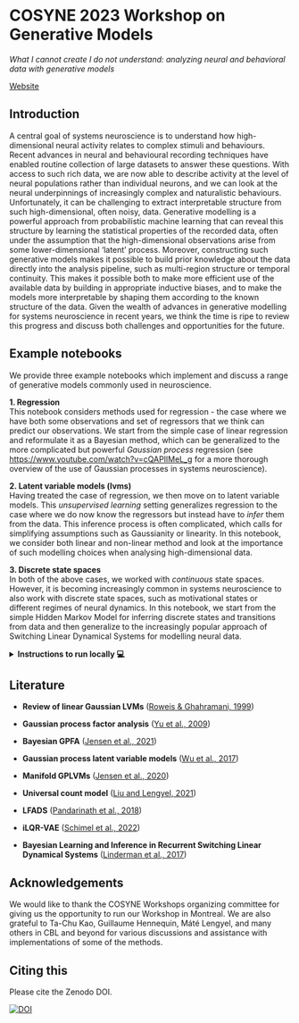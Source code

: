 # COSYNE 2023 Workshop on Generative Models

*What I cannot create I do not understand: analyzing neural and behavioral data with generative models*

[Website](https://sites.google.com/cam.ac.uk/cosyne-generative-workshop/)


## Introduction

A central goal of systems neuroscience is to understand how high-dimensional neural activity relates to complex stimuli and behaviours. Recent advances in neural and behavioural recording techniques have enabled routine collection of large datasets to answer these questions. With access to such rich data, we are now able to describe activity at the level of neural populations rather than individual neurons, and we can look at the neural underpinnings of increasingly complex and naturalistic behaviours. Unfortunately, it can be challenging to extract interpretable structure from such high-dimensional, often noisy, data. Generative modelling is a powerful approach from probabilistic machine learning that can reveal this structure by learning the statistical properties of the recorded data, often under the assumption that the high-dimensional observations arise from some lower-dimensional ‘latent’ process. Moreover, constructing such generative models makes it possible to build prior knowledge about the data directly into the analysis pipeline, such as multi-region structure or temporal continuity. This makes it possible both to make more efficient use of the available data by building in appropriate inductive biases, and to make the models more interpretable by shaping them according to the known structure of the data. Given the wealth of advances in generative modelling for systems neuroscience in recent years, we think the time is ripe to review this progress and discuss both challenges and opportunities for the future.


## Example notebooks

We provide three example notebooks which implement and discuss a range of generative models commonly used in neuroscience.

**1. Regression**\
This notebook considers methods used for regression - the case where we have both some observations and set of regressors that we think can predict our observations.
We start from the simple case of linear regression and reformulate it as a Bayesian method, which can be generalized to the more complicated but powerful *Gaussian process* regression (see https://www.youtube.com/watch?v=cQAPIlMeL_g for a more thorough overview of the use of Gaussian processes in systems neuroscience).

**2. Latent variable models (lvms)**\
Having treated the case of regression, we then move on to latent variable models. This *unsupervised learning* setting generalizes regression to the case where we do now know the regressors but instead have to *infer* them from the data.
This inference process is often complicated, which calls for simplifying assumptions such as Gaussianity or linearity.
In this notebook, we consider both linear and non-linear method and look at the importance of such modelling choices when analysing high-dimensional data.

**3. Discrete state spaces**\
In both of the above cases, we worked with *continuous* state spaces.
However, it is becoming increasingly common in systems neuroscience to also work with discrete state spaces, such as motivational states or different regimes of neural dynamics.
In this notebook, we start from the simple Hidden Markov Model for inferring discrete states and transitions from data and then generalize to the increasingly popular approach of Switching Linear Dynamical Systems for modelling neural data.

<details>
<summary><b>Instructions to run locally 💻 </b></summary>

To run the notebooks, we need to install software dependencies in Python 3 (3.7 or higher).
    
1. First, open the terminal and create a Python 3 virtual environment 

```
mkdir /path_to_environment/
python3 -m venv /path_to_environment/
```
    
2. Now activate it 
    
```
. /path_to_environment/bin/activate
```
    
3. Finally, install the required dependencies 
    
```
python3 -m pip install -r requirements.txt
```
   
</details>



## Literature

- **Review of linear Gaussian LVMs** ([Roweis & Ghahramani, 1999](https://ieeexplore.ieee.org/abstract/document/6790691))
- **Gaussian process factor analysis** ([Yu et al., 2009](https://proceedings.neurips.cc/paper/2008/hash/ad972f10e0800b49d76fed33a21f6698-Abstract.html))
- **Bayesian GPFA** ([Jensen et al., 2021](https://proceedings.neurips.cc/paper/2021/hash/58238e9ae2dd305d79c2ebc8c1883422-Abstract.html))
- **Gaussian process latent variable models** ([Wu et al., 2017](https://proceedings.neurips.cc/paper/2017/hash/b3b4d2dbedc99fe843fd3dedb02f086f-Abstract.html))
- **Manifold GPLVMs** ([Jensen et al., 2020](https://proceedings.neurips.cc/paper/2020/hash/fedc604da8b0f9af74b6cfc0fab2163c-Abstract.html))
- **Universal count model** ([Liu and Lengyel, 2021](https://proceedings.neurips.cc/paper/2021/hash/6f5216f8d89b086c18298e043bfe48ed-Abstract.html))
- **LFADS** ([Pandarinath et al., 2018](https://www.nature.com/articles/s41592-018-0109-9)) 
- **iLQR-VAE** ([Schimel et al., 2022](https://www.biorxiv.org/content/10.1101/2021.10.07.463540v2.abstract))

- **Bayesian Learning and Inference in Recurrent Switching Linear Dynamical Systems** ([Linderman et al., 2017](https://proceedings.mlr.press/v54/linderman17a.html))


## Acknowledgements

We would like to thank the COSYNE Workshops organizing committee for giving us the opportunity to run our Workshop in Montreal.
We are also grateful to Ta-Chu Kao, Guillaume Hennequin, Máté Lengyel, and many others in CBL and beyond for various discussions and assistance with implementations of some of the methods.


## Citing this

Please cite the Zenodo DOI.

[![DOI](https://zenodo.org/badge/451483302.svg)](https://zenodo.org/badge/latestdoi/451483302)